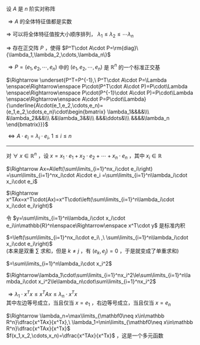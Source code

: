 设 $A$ 是 $n$ 阶实对称阵    
    
 $\Rightarrow A$ 的全体特征值都是实数    
    
 $\Rightarrow$ 可以将全体特征值按大小顺序排列， $\lambda_1\le\lambda_2\le\cdots\lambda_n$     
    
 $\Rightarrow$ 存在正交阵 $P$ ，使得 $P^T\cdot A\cdot P=\rm{diag}\{\lambda_1,\lambda_2,\cdots,\lambda_n\}$     
    
 $\Rightarrow P=(e_1,e_2,\cdots,e_n)$ 中的 $(e_1,e_2,\cdots,e_n)$ 是 $\mathbb{R}^n$ 的一个标准正交基    
    
 $\Rightarrow \underset{P^T=P^{-1},\ P^T\cdot A\cdot P=\Lambda    
\enspace\Rightarrow\enspace P\cdot(P^T\cdot A\cdot P)=P\cdot\Lambda    
\enspace\Rightarrow\enspace P\cdot(P^{-1}\cdot A\cdot P)=P\cdot\Lambda    
\enspace\Rightarrow\enspace A\cdot P=P\cdot\Lambda}    
{\underline{A\cdot(e_1,e_2,\cdots,e_n)=(e_1,e_2,\cdots,e_n)\cdot\begin{bmatrix}    
\lambda_1&&&&\\\ &\lambda_2&&&\\\ &&\lambda_3&&\\\ &&&\ddots&\\\ &&&&\lambda_n    
\end{bmatrix}}}$     
    
 $\Leftrightarrow A\cdot e_i=\lambda_i\cdot e_i,\ 1\le i\le n$     
    
---    
    
对 $\forall\ x\in\mathbb{R}^n$ ，设 $x=x_1\cdot e_1+x_2\cdot e_2+\cdots+x_n\cdot e_n$ ，其中 $x_i\in\mathbb R$     
    
 $\Rightarrow Ax=A\left(\sum\limits_{i=1}^nx_i\cdot e_i\right)    
=\sum\limits_{i=1}^nx_i\cdot A\cdot e_i    
=\sum\limits_{i=1}^n\lambda_i\cdot x_i\cdot e_i$     
    
 $\Rightarrow x^TAx=x^T\cdot(Ax)=x^T\cdot\left(\sum\limits_{i=1}^n\lambda_i\cdot x_i\cdot e_i\right)$     
    
令 $y=\sum\limits_{i=1}^n\lambda_i\cdot x_i\cdot e_i\in\mathbb{R}^n\enspace\Rightarrow\enspace x^T\cdot y$  是标准内积    
    
 $=\left(\sum\limits_{i=1}^nx_i\cdot e_i\ ,\ \sum\limits_{i=1}^n\lambda_i\cdot x_i\cdot e_i\right)$     
(本来是双重 $\sum$ 求和，但是 $k\neq j$ ，有 $(e_k,e_j)=0$ ，于是就变成了单重求和)    
    
 $=\sum\limits_{i=1}^n\lambda_i\cdot x_i^2$     
    
 $\Rightarrow\lambda_1\cdot\sum\limits_{i=1}^nx_i^2\le\sum\limits_{i=1}^n\lambda_i\cdot x_i^2\le\lambda_n\cdot\sum\limits_{i=1}^nx_i^2$     
    
 $\Rightarrow\lambda_1\cdot x^Tx\le x^TAx\le\lambda_n\cdot x^Tx$     
其中左边等号成立，当且仅当 $x=e_1$ ，右边等号成立，当且仅当 $x=e_n$     
    
 $\Rightarrow \lambda_n=\max\limits_{\mathbf0\neq x\in\mathbb R^n}\dfrac{x^TAx}{x^Tx},\    
\lambda_1=\min\limits_{\mathbf0\neq x\in\mathbb R^n}\dfrac{x^TAx}{x^Tx}$     
 $f(x_1,x_2,\cdots,x_n)=\dfrac{x^TAx}{x^Tx}$ ，这是一个多元函数    
